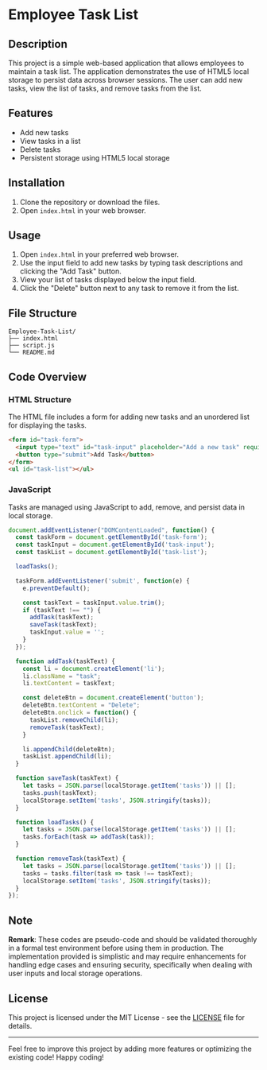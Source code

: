 # Employee Task List

## Description

This project is a simple web-based application that allows employees to maintain a task list. The application demonstrates the use of HTML5 local storage to persist data across browser sessions. The user can add new tasks, view the list of tasks, and remove tasks from the list.

## Features

- Add new tasks
- View tasks in a list
- Delete tasks
- Persistent storage using HTML5 local storage

## Installation

1. Clone the repository or download the files.
2. Open `index.html` in your web browser.

## Usage

1. Open `index.html` in your preferred web browser.
2. Use the input field to add new tasks by typing task descriptions and clicking the "Add Task" button.
3. View your list of tasks displayed below the input field.
4. Click the "Delete" button next to any task to remove it from the list.

## File Structure

```
Employee-Task-List/
├── index.html
├── script.js
└── README.md
```

## Code Overview

### HTML Structure

The HTML file includes a form for adding new tasks and an unordered list for displaying the tasks.

```html
<form id="task-form">
  <input type="text" id="task-input" placeholder="Add a new task" required>
  <button type="submit">Add Task</button>
</form>
<ul id="task-list"></ul>
```

### JavaScript

Tasks are managed using JavaScript to add, remove, and persist data in local storage.

```javascript
document.addEventListener("DOMContentLoaded", function() {
  const taskForm = document.getElementById('task-form');
  const taskInput = document.getElementById('task-input');
  const taskList = document.getElementById('task-list');

  loadTasks();

  taskForm.addEventListener('submit', function(e) {
    e.preventDefault();

    const taskText = taskInput.value.trim();
    if (taskText !== "") {
      addTask(taskText);
      saveTask(taskText);
      taskInput.value = '';
    }
  });

  function addTask(taskText) {
    const li = document.createElement('li');
    li.className = "task";
    li.textContent = taskText;

    const deleteBtn = document.createElement('button');
    deleteBtn.textContent = "Delete";
    deleteBtn.onclick = function() {
      taskList.removeChild(li);
      removeTask(taskText);
    }

    li.appendChild(deleteBtn);
    taskList.appendChild(li);
  }

  function saveTask(taskText) {
    let tasks = JSON.parse(localStorage.getItem('tasks')) || [];
    tasks.push(taskText);
    localStorage.setItem('tasks', JSON.stringify(tasks));
  }

  function loadTasks() {
    let tasks = JSON.parse(localStorage.getItem('tasks')) || [];
    tasks.forEach(task => addTask(task));
  }

  function removeTask(taskText) {
    let tasks = JSON.parse(localStorage.getItem('tasks')) || [];
    tasks = tasks.filter(task => task !== taskText);
    localStorage.setItem('tasks', JSON.stringify(tasks));
  }
});
```

## Note

**Remark**: These codes are pseudo-code and should be validated thoroughly in a formal test environment before using them in production. The implementation provided is simplistic and may require enhancements for handling edge cases and ensuring security, specifically when dealing with user inputs and local storage operations.

## License

This project is licensed under the MIT License - see the [LICENSE](LICENSE) file for details.

---

Feel free to improve this project by adding more features or optimizing the existing code! Happy coding!
